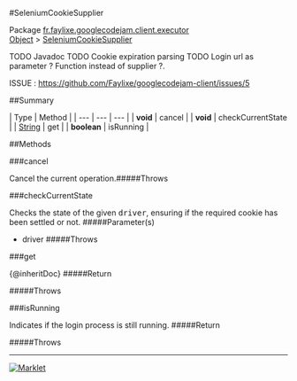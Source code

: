 #SeleniumCookieSupplier

Package [fr.faylixe.googlecodejam.client.executor](README.md)<br>
[Object](../../../../java/lang/Object.md) > [SeleniumCookieSupplier](SeleniumCookieSupplier.md)

TODO Javadoc
 TODO Cookie expiration parsing
 TODO Login url as parameter ? Function instead of supplier ?.
 
 ISSUE : https://github.com/Faylixe/googlecodejam-client/issues/5

##Summary


| Type | Method |
| --- | --- | --- |
| **void** | cancel |
| **void** | checkCurrentState |
| [String](../../../../java/lang/String.md) | get |
| **boolean** | isRunning |

##Methods

###cancel


Cancel the current operation.#####Throws


###checkCurrentState


Checks the state of the given <tt>driver</tt>,
 ensuring if the required cookie has been settled or not.
#####Parameter(s)


* driver
#####Throws


###get


{@inheritDoc}
#####Return


#####Throws


###isRunning


Indicates if the login process is still running.
#####Return


#####Throws


---
[![Marklet](https://img.shields.io/badge/Generated%20by-Marklet-green.svg)](https://github.com/Faylixe/marklet)